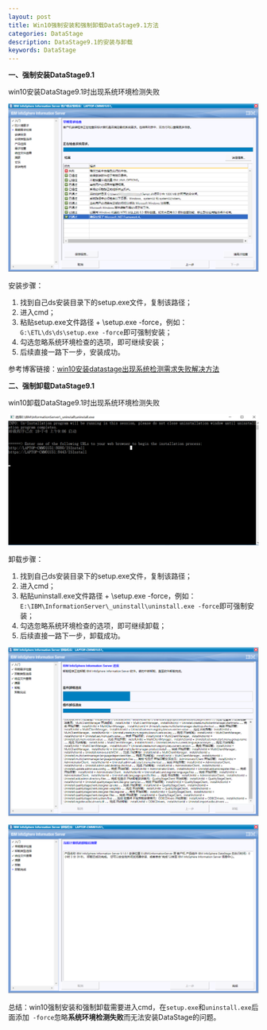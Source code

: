 ```yaml
---
layout: post
title: Win10强制安装和强制卸载DataStage9.1方法
categories: DataStage
description: DataStage9.1的安装与卸载
keywords: DataStage
---
```


**一、强制安装DataStage9.1**

win10安装DataStage9.1时出现系统环境检测失败

![检查操作系统卸载环境](/images/posts/datastage/checkOS.png)

安装步骤：
 1. 找到自己ds安装目录下的setup.exe文件，复制该路径；
 2. 进入cmd；
 3. 粘贴setup.exe文件路径 + \setup.exe -force，例如：`G:\ETL\ds\ds\setup.exe -force`即可强制安装；
 4. 勾选忽略系统环境检查的选项，即可继续安装；
 5. 后续直接一路下一步，安装成功。

参考博客链接：[win10安装datastage出现系统检测需求失败解决方法](https://blog.csdn.net/weixin_41287692/article/details/79348536)

**二、强制卸载DataStage9.1**

win10卸载DataStage9.1时出现系统环境检测失败

![卸载中](/images/posts/datastage/uninstall.png)

卸载步骤：
 1. 找到自己ds安装目录下的setup.exe文件，复制该路径；
 2. 进入cmd；
 3. 粘贴uninstall.exe文件路径 + \setup.exe -force，例如：`E:\IBM\InformationServer\_uninstall\uninstall.exe -force`即可强制安装；
 4. 勾选忽略系统环境检查的选项，即可继续卸载；
 5. 后续直接一路下一步，卸载成功。


![卸载进度](/images/posts/datastage/uninstall-progress.png)

![卸载完成](/images/posts/datastage/uninstall-successfully.png)

总结：win10强制安装和强制卸载需要进入cmd，在`setup.exe`和`uninstall.exe`后面添加` -force`忽略**系统环境检测失败**而无法安装DataStage的问题。